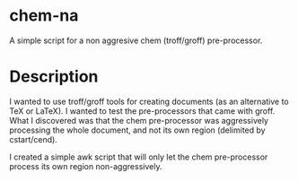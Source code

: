 # chem-na
A simple script for a non aggresive chem (troff/groff) pre-processor.

# Description

I wanted to use troff/groff tools for creating documents (as an alternative to TeX or LaTeX).
I wanted to test the pre-processors that came with groff. What I discovered was that the chem
pre-processor was aggressively processing the whole document, and not its own region (delimited
by cstart/cend).

I created a simple awk script that will only let the chem pre-processor process its own region
non-aggressively.

